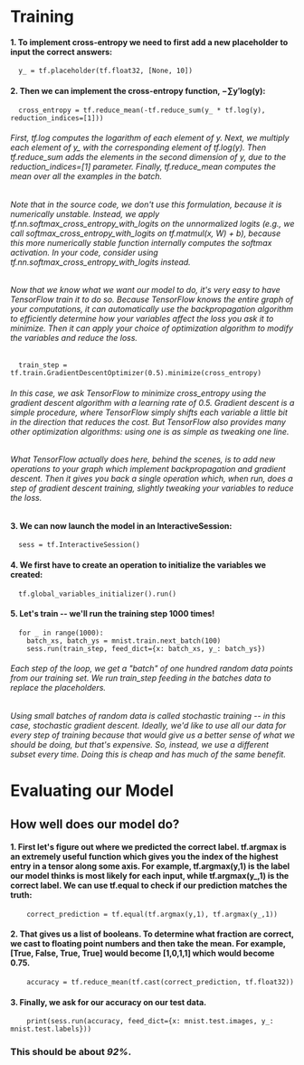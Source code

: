 # Training

#### 1. To implement cross-entropy we need to first add a new placeholder to input the correct answers:
     
      y_ = tf.placeholder(tf.float32, [None, 10])
     
#### 2. Then we can implement the cross-entropy function, −∑y′log⁡(y):

      cross_entropy = tf.reduce_mean(-tf.reduce_sum(y_ * tf.log(y), reduction_indices=[1]))
         
######   First, tf.log computes the logarithm of each element of y. Next, we multiply each element of y_ with the corresponding element of tf.log(y). Then tf.reduce_sum adds the elements in the second dimension of y, due to the reduction_indices=[1] parameter. Finally, tf.reduce_mean computes the mean over all the examples in the batch.
   
######   Note that in the source code, we don't use this formulation, because it is numerically unstable. Instead, we apply tf.nn.softmax_cross_entropy_with_logits on the unnormalized logits (e.g., we call softmax_cross_entropy_with_logits on tf.matmul(x, W) + b), because this more numerically stable function internally computes the softmax activation. In your code, consider using tf.nn.softmax_cross_entropy_with_logits instead.
   
######   Now that we know what we want our model to do, it's very easy to have TensorFlow train it to do so. Because TensorFlow knows the entire graph of your computations, it can automatically use the backpropagation algorithm to efficiently determine how your variables affect the loss you ask it to minimize. Then it can apply your choice of optimization algorithm to modify the variables and reduce the loss.
   
      train_step = tf.train.GradientDescentOptimizer(0.5).minimize(cross_entropy)
      
######   In this case, we ask TensorFlow to minimize cross_entropy using the gradient descent algorithm with a learning rate of 0.5. Gradient descent is a simple procedure, where TensorFlow simply shifts each variable a little bit in the direction that reduces the cost. But TensorFlow also provides many other optimization algorithms: using one is as simple as tweaking one line.

######   What TensorFlow actually does here, behind the scenes, is to add new operations to your graph which implement backpropagation and gradient descent. Then it gives you back a single operation which, when run, does a step of gradient descent training, slightly tweaking your variables to reduce the loss.


#### 3. We can now launch the model in an InteractiveSession:

      sess = tf.InteractiveSession()
      
#### 4. We first have to create an operation to initialize the variables we created:

      tf.global_variables_initializer().run()
      
#### 5. Let's train -- we'll run the training step 1000 times!

      for _ in range(1000):
        batch_xs, batch_ys = mnist.train.next_batch(100)
        sess.run(train_step, feed_dict={x: batch_xs, y_: batch_ys})
        
######   Each step of the loop, we get a "batch" of one hundred random data points from our training set. We run train_step feeding in the batches data to replace the placeholders.

######   Using small batches of random data is called stochastic training -- in this case, stochastic gradient descent. Ideally, we'd like to use all our data for every step of training because that would give us a better sense of what we should be doing, but that's expensive. So, instead, we use a different subset every time. Doing this is cheap and has much of the same benefit.
 
   
# Evaluating our Model

## How well does our model do? 

#### 1. First let's figure out where we predicted the correct label. tf.argmax is an extremely useful function which gives you the index of the highest entry in a tensor along some axis. For example, tf.argmax(y,1) is the label our model thinks is most likely for each input, while tf.argmax(y_,1) is the correct label. We can use tf.equal to check if our prediction matches the truth:

        correct_prediction = tf.equal(tf.argmax(y,1), tf.argmax(y_,1))
        
#### 2. That gives us a list of booleans. To determine what fraction are correct, we cast to floating point numbers and then take the mean. For example, [True, False, True, True] would become [1,0,1,1] which would become 0.75.

        accuracy = tf.reduce_mean(tf.cast(correct_prediction, tf.float32))
        
#### 3. Finally, we ask for our accuracy on our test data.

        print(sess.run(accuracy, feed_dict={x: mnist.test.images, y_: mnist.test.labels}))
        
        
### This should be about **_92%_**.

